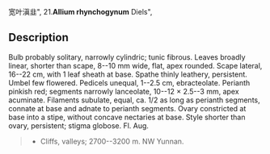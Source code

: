 宽叶滇韭",
21.**Allium rhynchogynum** Diels",

## Description
Bulb probably solitary, narrowly cylindric; tunic fibrous. Leaves broadly linear, shorter than scape, 8--10 mm wide, flat, apex rounded. Scape lateral, 16--22 cm, with 1 leaf sheath at base. Spathe thinly leathery, persistent. Umbel few flowered. Pedicels unequal, 1--2.5 cm, ebracteolate. Perianth pinkish red; segments narrowly lanceolate, 10--12 × 2.5--3 mm, apex acuminate. Filaments subulate, equal, ca. 1/2 as long as perianth segments, connate at base and adnate to perianth segments. Ovary constricted at base into a stipe, without concave nectaries at base. Style shorter than ovary, persistent; stigma globose. Fl. Aug.

> * Cliffs, valleys; 2700--3200 m. NW Yunnan.
